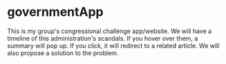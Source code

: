 # governmentApp
This is my group's congressional challenge app/website.
We will have a timeline of this administration's scandals. 
If you hover over them, a summary will pop up. 
If you click, it will redirect to a related article.
We will also propose a solution to the problem.